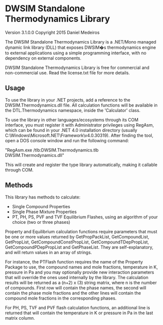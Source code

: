 # DWSIM Standalone Thermodynamics Library
Version 3.1.0.0
Copyright 2015 Daniel Medeiros

The DWSIM Standalone Thermodynamics Library is a .NET/Mono managed dynamic link library (DLL) that exposes DWSIM�s thermodynamics engine to external applications using a simple programming interface, with no dependency on external components. 

DWSIM Standalone Thermodynamics Library is free for commercial and non-commercial use. Read the license.txt file for more details.

## Usage

To use the library in your .NET projects, add a reference to the DWSIM.Thermodynamics.dll file. All calculation functions will be available in the DTL.Thermodynamics namespace, inside the 'Calculator' class.

To use the library in other languages/ecosystems through its COM interface, you must register it with Administrator privileges using RegAsm, which can be found in your .NET 4.0 installation directory (usually C:\Windows\Microsoft.NET\Framework\v4.0.30319\). After finding the tool, open a DOS console window and run the following command:

"RegAsm.exe /tlb:DWSIM.Thermodynamics.tlb DWSIM.Thermodynamics.dll"

This will create and register the type library automatically, making it callable through COM.

## Methods

This library has methods to calculate:

- Single Compound Properties
- Single Phase Mixture Properties
- PT, PH, PS, PVF and TVF Equilibrium Flashes, using an algorithm of your choice (two or three phases)

Property and Equilibrium calculation functions require parameters that must be one or more values returned by GetPropPackList, GetCompoundList, GetPropList, GetCompoundConstPropList, GetCompoundTDepPropList, GetCompoundPDepPropList and GetPhaseList. They are self-explanatory, and will return values in an array of strings.

For instance, the PTFlash function requires the name of the Property Package to use, the compound names and mole fractions, temperature in K, pressure in Pa and you may optionally provide new interaction parameters that will override the ones used internally by the library. The calculation results will be returned as a (n+2) x (3) string matrix, where n is the number of compounds. First row will contain the phase names, the second will contain the phase mole fractions and the other lines will contain the compound mole fractions in the corresponding phases.

For PH, PS, TVF and PVF flash calculation functions, an additional line is returned that will contain the temperature in K or pressure in Pa in the last matrix column.